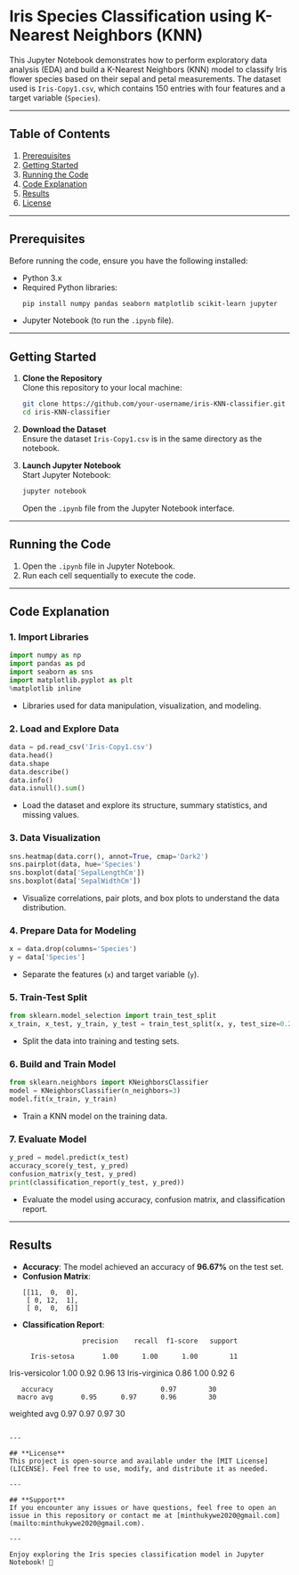 # Iris Species Classification using K-Nearest Neighbors (KNN)

This Jupyter Notebook demonstrates how to perform exploratory data analysis (EDA) and build a K-Nearest Neighbors (KNN) model to classify Iris flower species based on their sepal and petal measurements. The dataset used is `Iris-Copy1.csv`, which contains 150 entries with four features and a target variable (`Species`).

---

## **Table of Contents**
1. [Prerequisites](#prerequisites)
2. [Getting Started](#getting-started)
3. [Running the Code](#running-the-code)
4. [Code Explanation](#code-explanation)
5. [Results](#results)
6. [License](#license)

---

## **Prerequisites**
Before running the code, ensure you have the following installed:
- Python 3.x
- Required Python libraries:
  ```bash
  pip install numpy pandas seaborn matplotlib scikit-learn jupyter
  ```
- Jupyter Notebook (to run the `.ipynb` file).

---

## **Getting Started**
1. **Clone the Repository**  
   Clone this repository to your local machine:
   ```bash
   git clone https://github.com/your-username/iris-KNN-classifier.git
   cd iris-KNN-classifier
   ```

2. **Download the Dataset**  
   Ensure the dataset `Iris-Copy1.csv` is in the same directory as the notebook.

3. **Launch Jupyter Notebook**  
   Start Jupyter Notebook:
   ```bash
   jupyter notebook
   ```
   Open the `.ipynb` file from the Jupyter Notebook interface.

---

## **Running the Code**
1. Open the `.ipynb` file in Jupyter Notebook.
2. Run each cell sequentially to execute the code.

---

## **Code Explanation**
### **1. Import Libraries**
```python
import numpy as np
import pandas as pd
import seaborn as sns
import matplotlib.pyplot as plt
%matplotlib inline
```
- Libraries used for data manipulation, visualization, and modeling.

### **2. Load and Explore Data**
```python
data = pd.read_csv('Iris-Copy1.csv')
data.head()
data.shape
data.describe()
data.info()
data.isnull().sum()
```
- Load the dataset and explore its structure, summary statistics, and missing values.

### **3. Data Visualization**
```python
sns.heatmap(data.corr(), annot=True, cmap='Dark2')
sns.pairplot(data, hue='Species')
sns.boxplot(data['SepalLengthCm'])
sns.boxplot(data['SepalWidthCm'])
```
- Visualize correlations, pair plots, and box plots to understand the data distribution.

### **4. Prepare Data for Modeling**
```python
x = data.drop(columns='Species')
y = data['Species']
```
- Separate the features (`x`) and target variable (`y`).

### **5. Train-Test Split**
```python
from sklearn.model_selection import train_test_split
x_train, x_test, y_train, y_test = train_test_split(x, y, test_size=0.2, random_state=0)
```
- Split the data into training and testing sets.

### **6. Build and Train Model**
```python
from sklearn.neighbors import KNeighborsClassifier
model = KNeighborsClassifier(n_neighbors=3)
model.fit(x_train, y_train)
```
- Train a KNN model on the training data.

### **7. Evaluate Model**
```python
y_pred = model.predict(x_test)
accuracy_score(y_test, y_pred)
confusion_matrix(y_test, y_pred)
print(classification_report(y_test, y_pred))
```
- Evaluate the model using accuracy, confusion matrix, and classification report.

---

## **Results**
- **Accuracy**: The model achieved an accuracy of **96.67%** on the test set.
- **Confusion Matrix**:
  ```
  [[11,  0,  0],
   [ 0, 12,  1],
   [ 0,  0,  6]]
  ```
- **Classification Report**:
  ```
                 precision    recall  f1-score   support

    Iris-setosa       1.00      1.00      1.00        11
Iris-versicolor       1.00      0.92      0.96        13
 Iris-virginica       0.86      1.00      0.92         6

       accuracy                           0.97        30
      macro avg       0.95      0.97      0.96        30
   weighted avg       0.97      0.97      0.97        30
  ```

---

## **License**
This project is open-source and available under the [MIT License](LICENSE). Feel free to use, modify, and distribute it as needed.

---

## **Support**
If you encounter any issues or have questions, feel free to open an issue in this repository or contact me at [minthukywe2020@gmail.com](mailto:minthukywe2020@gmail.com).

---

Enjoy exploring the Iris species classification model in Jupyter Notebook! 🌸
